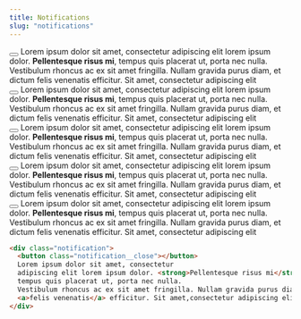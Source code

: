 ```yaml
---
title: Notifications
slug: "notifications"
---
```


<div class="notification">
  <button class="notification__close"></button>
  Lorem ipsum dolor sit amet, consectetur
  adipiscing elit lorem ipsum dolor. <strong>Pellentesque risus mi</strong>, tempus quis placerat ut, porta nec nulla. Vestibulum rhoncus ac ex sit amet fringilla. Nullam gravida purus diam, et dictum <a>felis venenatis</a> efficitur. Sit amet,
  consectetur adipiscing elit
</div>
<div class="notification notification--info">
  <button class="notification__close"></button>
  Lorem ipsum dolor sit amet, consectetur
  adipiscing elit lorem ipsum dolor. <strong>Pellentesque risus mi</strong>, tempus quis placerat ut, porta nec nulla. Vestibulum rhoncus ac ex sit amet fringilla. Nullam gravida purus diam, et dictum <a>felis venenatis</a> efficitur. Sit amet,
  consectetur adipiscing elit
</div>
<div class="notification notification--warning">
  <button class="notification__close"></button>
  Lorem ipsum dolor sit amet, consectetur
  adipiscing elit lorem ipsum dolor. <strong>Pellentesque risus mi</strong>, tempus quis placerat ut, porta nec nulla. Vestibulum rhoncus ac ex sit amet fringilla. Nullam gravida purus diam, et dictum <a>felis venenatis</a> efficitur. Sit amet,
  consectetur adipiscing elit
</div>
<div class="notification notification--danger">
  <button class="notification__close"></button>
  Lorem ipsum dolor sit amet, consectetur
  adipiscing elit lorem ipsum dolor. <strong>Pellentesque risus mi</strong>, tempus quis placerat ut, porta nec nulla. Vestibulum rhoncus ac ex sit amet fringilla. Nullam gravida purus diam, et dictum <a>felis venenatis</a> efficitur. Sit amet,
  consectetur adipiscing elit
</div>
<div class="notification notification--success">
  <button class="notification__close"></button>
  Lorem ipsum dolor sit amet, consectetur
  adipiscing elit lorem ipsum dolor. <strong>Pellentesque risus mi</strong>, tempus quis placerat ut, porta nec nulla. Vestibulum rhoncus ac ex sit amet fringilla. Nullam gravida purus diam, et dictum <a>felis venenatis</a> efficitur. Sit amet,
  consectetur adipiscing elit
</div>

```html
<div class="notification">
  <button class="notification__close"></button>
  Lorem ipsum dolor sit amet, consectetur
  adipiscing elit lorem ipsum dolor. <strong>Pellentesque risus mi</strong>,
  tempus quis placerat ut, porta nec nulla.
  Vestibulum rhoncus ac ex sit amet fringilla. Nullam gravida purus diam, et dictum
  <a>felis venenatis</a> efficitur. Sit amet,consectetur adipiscing elit
</div>
```
